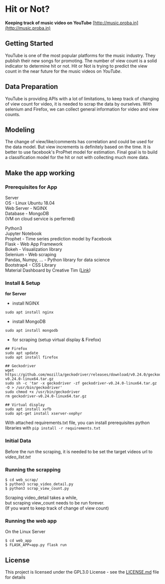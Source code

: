 # Hit or Not?

**Keeping track of music video on YouTube**
[http://music.proba.in](http://music.proba.in)

## Getting Started

YouTube is one of the most popular platforms for the music industry. They publish their new songs for promoting. The number of view count is a solid indicator to determine hit or not. Hit or Not is trying to predict the view count in the near future for the music videos on *YouTube*.

## Data Preparation

YouTube is providing APIs with a lot of limitations, to keep track of changing of view count for video, it is needed to scrap the data by ourselves. With selenium and Firefox, we can collect general information for video and view counts.

## Modeling

The change of view/like/comments has correlation and could be used for the data model. But view increments is definitely based on the time. It is better to use facebook's ProPhet model for estimation. Final goal is to build a classification model for the hit or not with collecting much more data.

## Make the app working

### Prerequisites for App

Server  
OS - Linux Ubuntu 18.04  
Web Server - NGINX  
Database - MongoDB    
(VM on cloud service is perferred)

Python3  
Jupyter Notebook  
Prophet - Time series prediction model by Facebook  
Flask - Web App Framework  
Bokeh - Visualization library  
Selenium - Web scraping  
Pandas, Numpy, ... - Python library for data science  
Bootstrap4 - CSS Library  
Material Dashboard by Creative Tim ([Link](https://github.com/creativetimofficial/material-dashboard))

### Install & Setup

**for Server**
* install NGINX
```
sudo apt install nginx
```
* install MongoDB
```
sudo apt install mongodb
```
* for scraping (setup virtual display & Firefox)
```
## Firefox
sudo apt update
sudo apt install firefox

## Geckodriver
wget https://github.com/mozilla/geckodriver/releases/download/v0.24.0/geckodriver-v0.24.0-linux64.tar.gz
sudo sh -c 'tar -x geckodriver -zf geckodriver-v0.24.0-linux64.tar.gz -O > /usr/bin/geckodriver'
sudo chmod +x /usr/bin/geckodriver
rm geckodriver-v0.24.0-linux64.tar.gz

## Virtual display
sudo apt install xvfb
sudo apt-get install xserver-xephyr
```

With attached requirements.txt file,
you can install prerequisites python libraries with
```pip install -r requirements.txt```

### Initial Data

Before the run the scraping, it is needed to be set the target videos url to *video_list.txt*

### Running the scrapping

```
$ cd web_scrap/
$ python3 scrap_video_detail.py
$ python3 scrap_view_count.py
```
Scraping video_detail takes a while,  
but scraping view_count needs to be run forever.  
(If you want to keep track of change of view count)

### Running the web app

On the Linux Server  

```
$ cd web_app
$ FLASK_APP=app.py flask run
```


## License

This project is licensed under the GPL3.0 License - see the [LICENSE.md](LICENSE.md) file for details